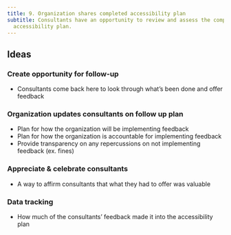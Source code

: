 ```yaml
---
title: 9. Organization shares completed accessibility plan
subtitle: Consultants have an opportunity to review and assess the completed
  accessibility plan.
---
```

## Ideas

### Create opportunity for follow-up 

* Consultants come back here to look through what’s been done and offer feedback

### Organization updates consultants on follow up plan 

* Plan for how the organization will be implementing feedback
* Plan for how the organization is accountable for implementing feedback
* Provide transparency on any repercussions on not implementing feedback (ex. fines)

### Appreciate & celebrate consultants

* A way to affirm consultants that what they had to offer was valuable

### Data tracking

* How much of the consultants’ feedback made it into the accessibility plan